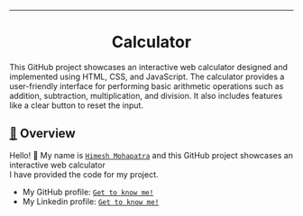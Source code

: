 ----
<p>
  <h1 align="center">
    <b>
  Calculator       <!--The title for my project.--> 
    </b>
  </h1>
</p>

This GitHub project showcases an interactive web calculator designed and implemented using HTML, CSS, and JavaScript. The calculator provides a user-friendly interface for performing basic arithmetic operations such as addition, subtraction, multiplication, and division. It also includes features like a clear button to reset the input. 

<h2 align="left">
     <b>
         <a href="https://github.com/himeshx/Calculator">
             🔰</a> Overview
     </b>
</h2>

Hello! 👋
My name is <a href="https://github.com/himeshx">```Himesh Mohapatra```</a> and this GitHub project showcases an interactive web calculator </br>
I have provided the code for my project. 
- My GitHub profile: <a href="https://github.com/himeshx">```Get to know me!```</a>
- My Linkedin profile: <a href="https://www.linkedin.com/in/himesh-mohapatra-386aa8224/">```Get to know me!```</a>

